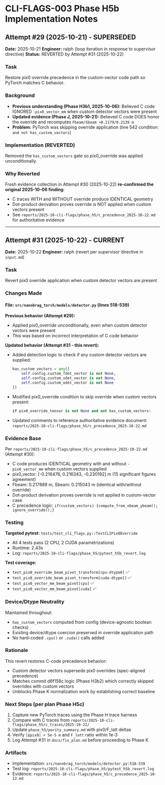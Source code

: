 # CLI-FLAGS-003 Phase H5b Implementation Notes

## Attempt #29 (2025-10-21) - SUPERSEDED
**Date:** 2025-10-21
**Engineer:** ralph (loop iteration in response to supervisor directive)
**Status:** REVERTED by Attempt #31 (2025-10-22)

### Task
Restore pix0 override precedence in the custom-vector code path so PyTorch matches C behavior.

### Background
- **Previous understanding (Phase H3b1, 2025-10-06):** Believed C code IGNORED `-pix0_vector_mm` when custom detector vectors were present
- **Updated evidence (Phase J, 2025-10-21):** Believed C code DOES honor the override and recomputes `Fbeam/Sbeam ≈0.2179/0.2139 m`
- **Problem:** PyTorch was skipping override application (line 542 condition: `and not has_custom_vectors`)

### Implementation (REVERTED)
Removed the `has_custom_vectors` gate so pix0_override was applied unconditionally.

### Why Reverted
Fresh evidence collection in Attempt #30 (2025-10-22) **re-confirmed the original 2025-10-06 finding**:
- C traces WITH and WITHOUT override produce IDENTICAL geometry
- Dot-product derivation proves override is NOT applied when custom vectors present
- See `reports/2025-10-cli-flags/phase_h5/c_precedence_2025-10-22.md` for authoritative evidence

---

## Attempt #31 (2025-10-22) - CURRENT

**Date:** 2025-10-22
**Engineer:** ralph (revert per supervisor directive in `input.md`)

### Task
Revert pix0 override application when custom detector vectors are present

### Changes Made

#### File: `src/nanobrag_torch/models/detector.py` (lines 518-539)

**Previous behavior (Attempt #29):**
- Applied pix0_override unconditionally, even when custom detector vectors were present
- This was based on incorrect interpretation of C code behavior

**Updated behavior (Attempt #31 - this revert):**
- Added detection logic to check if any custom detector vectors are supplied:
  ```python
  has_custom_vectors = any([
      self.config.custom_fdet_vector is not None,
      self.config.custom_sdet_vector is not None,
      self.config.custom_odet_vector is not None
  ])
  ```
- Modified pix0_override condition to skip override when custom vectors present:
  ```python
  if pix0_override_tensor is not None and not has_custom_vectors:
  ```
- Updated comments to reference authoritative evidence document:
  `reports/2025-10-cli-flags/phase_h5/c_precedence_2025-10-22.md`

### Evidence Base

Per `reports/2025-10-cli-flags/phase_h5/c_precedence_2025-10-22.md` (Attempt #30):
- C code produces IDENTICAL geometry with and without `-pix0_vector_mm` when custom vectors supplied
- pix0_vector: [-0.216476, 0.216343, -0.230192] m (15 significant figures agreement)
- Fbeam: 0.217889 m, Sbeam: 0.215043 m (identical with/without override)
- Dot-product derivation proves override is not applied in custom-vector case
- C precedence logic: `if(custom_vectors) {compute_from_xbeam_ybeam(); ignore_override();}`

### Testing

**Targeted pytest:** `tests/test_cli_flags.py::TestCLIPix0Override`
- All 4 tests pass (2 CPU, 2 CUDA parametrizations)
- Runtime: 2.43s
- Log: `reports/2025-10-cli-flags/phase_h5/pytest_h5b_revert.log`

**Test coverage:**
- `test_pix0_override_beam_pivot_transform[cpu-dtype0]` ✅
- `test_pix0_override_beam_pivot_transform[cuda-dtype1]` ✅
- `test_pix0_vector_mm_beam_pivot[cpu]` ✅
- `test_pix0_vector_mm_beam_pivot[cuda]` ✅

### Device/Dtype Neutrality

Maintained throughout:
- `has_custom_vectors` computed from config (device-agnostic boolean checks)
- Existing device/dtype coercion preserved in override application path
- No hard-coded `.cpu()` or `.cuda()` calls added

### Rationale

This revert restores C-code precedence behavior:
- Custom detector vectors supersede pix0 overrides (spec-aligned precedence)
- Matches commit d6f158c logic (Phase H3b2) which correctly skipped overrides with custom vectors
- Unblocks Phase K normalization work by establishing correct baseline

### Next Steps (per plan Phase H5c)

1. Capture new PyTorch traces using the Phase H trace harness
2. Compare with C traces from `reports/2025-10-cli-flags/phase_h5/c_traces/2025-10-22/`
3. Update `phase_h5/parity_summary.md` with pix0/F_latt deltas
4. Verify `|Δpix0| < 5e-5 m` and `F_latt` ratio within 1e-3
5. Log Attempt #31 in `docs/fix_plan.md` before proceeding to Phase K

### Artifacts
- Implementation: `src/nanobrag_torch/models/detector.py:518-539`
- Test log: `reports/2025-10-cli-flags/phase_h5/pytest_h5b_revert.log`
- Evidence: `reports/2025-10-cli-flags/phase_h5/c_precedence_2025-10-22.md`
